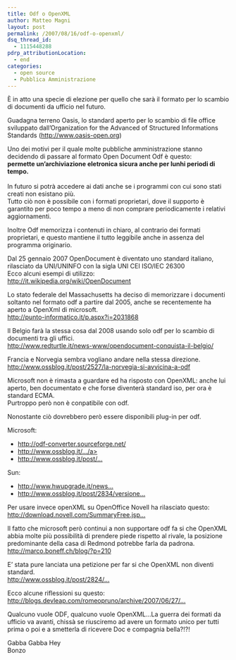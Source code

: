 ```yaml
---
title: Odf o OpenXML
author: Matteo Magni
layout: post
permalink: /2007/08/16/odf-o-openxml/
dsq_thread_id:
  - 1115448288
pdrp_attributionLocation:
  - end
categories:
  - open source
  - Pubblica Amministrazione
---
```

<p>È in atto una specie di elezione per quello che sarà il formato per lo scambio di documenti da ufficio nel futuro.</p>
<p>Guadagna terreno Oasis, lo standard aperto per lo scambio di file office sviluppato dall&#8217;Organization for the Advanced of Structured Informations Standards (<a href="http://www.oasis-open.org">http://www.oasis-open.org</a>)</p>
<p>Uno dei motivi per il quale molte pubbliche amministrazione stanno decidendo di passare al formato Open Document Odf è questo:<br />
<strong>permette un&#8217;archiviazione eletronica sicura anche per lunhi periodi di tempo.<br />
</strong><br />
In futuro si potrà accedere ai dati anche se i programmi con cui sono stati creati non esistano più.<br />
Tutto ciò non è possibile con i formati proprietari, dove il supporto è garantito per poco tempo a meno di non comprare periodicamente i relativi aggiornamenti.</p>
<p>Inoltre Odf memorizza i contenuti in chiaro, al contrario dei formati proprietari, e questo mantiene il tutto leggibile anche in assenza del programma originario.</p>
<p>Dal 25 gennaio 2007 OpenDocument è diventato uno standard italiano, rilasciato da UNI/UNINFO con la sigla UNI CEI ISO/IEC 26300<br />
Ecco alcuni esempi di utilizzo:<br />
<a href="http://it.wikipedia.org/wiki/OpenDocument">http://it.wikipedia.org/wiki/OpenDocument<br />
</a></p>
<p>Lo stato federale del Massachusetts ha deciso di memorizzare i documenti soltanto nel formato odf a partire dal 2005, anche se recentemente ha aperto a OpenXml di microsoft.<br />
<a href="http://punto-informatico.it/p.aspx?i=2031868">http://punto-informatico.it/p.aspx?i=2031868</a></p>
<p>Il Belgio farà la stessa cosa dal 2008 usando solo odf per lo scambio di documenti tra gli uffici.<br />
<a href="http://www.redturtle.it/news-www/opendocument-conquista-il-belgio/">http://www.redturtle.it/news-www/opendocument-conquista-il-belgio/</a></p>
<p>Francia e Norvegia sembra vogliano andare nella stessa direzione.<br />
<a href="http://www.ossblog.it/post/2527/la-norvegia-si-avvicina-a-odf">http://www.ossblog.it/post/2527/la-norvegia-si-avvicina-a-odf</a></p>
<p>Microsoft  non è rimasta a guardare ed ha risposto con OpenXML: anche lui aperto, ben documentato e che forse diventerà standard iso, per ora è standard ECMA.<br />
Purtroppo però non è conpatibile con odf.</p>
<p>Nonostante ciò dovrebbero però essere disponibili plug-in per odf.</p>
<p>Microsoft:</p>
<ul>
<li>
<a href="http://odf-converter.sourceforge.net/">http://odf-converter.sourceforge.net/</a>
</li>
<li><a href="http://www.ossblog.it/post/1118/un-plugin-microsoft-per-odf">http://www.ossblog.it/&#8230;/a>
</li>
<li><a href="http://www.ossblog.it/post/1936/openxml-translator-come-microsoft-gestisce-odf">http://www.ossblog.it/post/&#8230;</a>
</li>
</ul>
<p>Sun:</p>
<ul>
<li><a href="http://www.hwupgrade.it/news/software/sun-rilascia-un-plug-in-per-odf-su-microsoft-office_21865.html">http://www.hwupgrade.it/news&#8230;</a>
</li>
<li><a href="http://www.ossblog.it/post/2834/versione-finale-del-plugin-odf-per-ms-office">http://www.ossblog.it/post/2834/versione&#8230;</a>
</li>
</ul>
<p>Per usare invece openXML su OpenOffice Novell ha rilasciato questo:<br />
<a href="http://download.novell.com/SummaryFree.jsp?buildid=ESrjfdE4U58~">http://download.novell.com/SummaryFree.jsp&#8230;</a></p>
<p>Il fatto che microsoft però continui a non supportare odf fa si che OpenXML abbia molte più possibilità di prendere piede rispetto al rivale, la posizione predominante della casa di Redmond potrebbe farla da padrona.<br />
<a href="http://marco.boneff.ch/blog/?p=210">http://marco.boneff.ch/blog/?p=210</a></p>
<p>E&#8217; stata pure lanciata una petizione per far si che OpenXML non diventi standard.<br />
<a href="http://www.ossblog.it/post/2824/crea-una-campagna-antimicrosoft-e-vinci-2500-euro">http://www.ossblog.it/post/2824/&#8230;</a></p>
<p>Ecco alcune riflessioni su questo:<br />
<a href="http://blogs.devleap.com/romeopruno/archive/2007/06/27/non-vogliono-openxml-come-standard.aspx)">http://blogs.devleap.com/romeopruno/archive/2007/06/27/&#8230;</a></p>
<p>Qualcuno vuole ODF, qualcuno vuole OpenXML&#8230;La guerra dei formati da ufficio va avanti, chissà se riusciremo ad avere un formato unico per tutti prima o poi e a smetterla di ricevere Doc e compagnia bella?!?!</p>
<p>Gabba Gabba Hey<br />
Bonzo</p>
